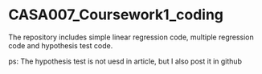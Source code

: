 # CASA007_Coursework1_coding
The repository includes simple linear regression code, multiple regression code and hypothesis test code.

ps: The hypothesis test is not uesd in article, but I also post it in github
